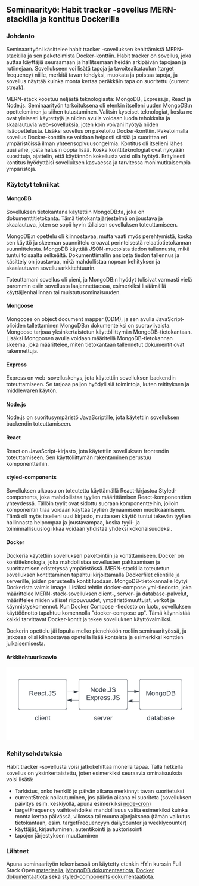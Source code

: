 
## Seminaarityö: Habit tracker -sovellus MERN-stackilla ja kontitus Dockerilla

### Johdanto

Seminaarityöni käsittelee habit tracker -sovelluksen kehittämistä MERN-stackilla ja sen paketoimista Docker-konttiin. Habit tracker on sovellus, joka auttaa käyttäjiä seuraamaan ja hallitsemaan heidän arkipäivän tapojaan ja rutiinejaan. Sovellukseen voi lisätä tapoja ja tavoiteaikataulun (target frequency) niille, merkitä tavan tehdyksi, muokata ja poistaa tapoja, ja sovellus näyttää kuinka monta kertaa peräkkäin tapa on suoritettu (current streak).

MERN-stack koostuu neljästä teknologiasta: MongoDB, Express.js, React ja Node.js. Seminaarityön tarkoituksena oli etenkin itselleni uuden MongoDB:n opetteleminen ja siihen tutustuminen. Valitsin kyseiset teknologiat, koska ne ovat yleisesti käytettyjä ja niiden avulla voidaan luoda tehokkaita ja skaalautuvia web-sovelluksia, joten koin voivani hyötyä niiden lisäopettelusta. Lisäksi sovellus on paketoitu Docker-konttiin. Paketoimalla sovellus Docker-konttiin se voidaan helposti siirtää ja suorittaa eri ympäristöissä ilman yhteensopivuusongelmia. Kontitus oli itselleni lähes uusi aihe, josta halusin oppia lisää. Koska konttiteknologiat ovat nykyään suosittuja, ajattelin, että käytännön kokeilusta voisi olla hyötyä. Erityisesti kontitus hyödyttäisi sovelluksen kasvaessa ja tarvitessa monimutkaisempia ympäristöjä.

### Käytetyt tekniikat

#### MongoDB

Sovelluksen tietokantana käytettiin MongoDB:ta, joka on dokumenttitietokanta. Tämä tietokantajärjestelmä on joustava ja skaalautuva, joten se sopii hyvin tällaisen sovelluksen toteuttamiseen.

MongoDB:n opettelu oli kiinnostavaa, mutta vaati myös perehtymistä, koska sen käyttö ja skeeman suunnittelu eroavat perinteisestä relaatiotietokannan suunnittelusta. MongoDB käyttää JSON-muotoista tiedon tallennusta, mikä tuntui toisaalta selkeältä. Dokumenttimallin ansiosta tiedon tallennus ja käsittely on joustavaa, mikä mahdollistaa nopean kehityksen ja skaalautuvan sovellusarkkitehtuurin.

Toteuttamani sovellus oli pieni, ja MongoDB:n hyödyt tulisivat varmasti vielä paremmin esiin sovellusta laajennettaessa, esimerkiksi lisäämällä käyttäjienhallinnan tai muistutusominaisuuden.

#### Mongoose

Mongoose on object document mapper (ODM), ja sen avulla JavaScript-olioiden tallettaminen MongoDB:n dokumenteiksi on suoraviivaista. Mongoose tarjoaa yksinkertaistetun käyttöliittymän MongoDB-tietokantaan. Lisäksi Mongoosen avulla voidaan määritellä MongoDB-tietokannan skeema, joka määrittelee, miten tietokantaan tallennetut dokumentit ovat rakennettuja.

#### Express

Express on web-sovelluskehys, jota käytettiin sovelluksen backendin toteuttamiseen. Se tarjoaa paljon hyödyllisiä toimintoja, kuten reitityksen ja middlewaren käytön.

#### Node.js

Node.js on suoritusympäristö JavaScriptille, jota käytettiin sovelluksen backendin toteuttamiseen.

#### React

React on JavaScript-kirjasto, jota käytettiin sovelluksen frontendin toteuttamiseen. Sen käyttöliittymän rakentaminen perustuu komponentteihin.

#### styled-components

Sovelluksen ulkoasu on toteutettu käyttämällä React-kirjastoa Styled-components, joka mahdollistaa tyylien määrittämisen React-komponenttien yhteydessä. Tällöin tyylit ovat sidottu suoraan komponentteihin, jolloin komponentin tilaa voidaan käyttää tyylien dynaamiseen muokkaamiseen. Tämä oli myös itselleni uusi kirjasto, mutta sen käyttö tuntui tekevän tyylien hallinnasta helpompaa ja joustavampaa, koska tyyli- ja toiminnallisuuslogiikkaa voidaan yhdistää yhdeksi kokonaisuudeksi.

#### Docker

Dockeria käytettiin sovelluksen paketointiin ja kontittamiseen. Docker on konttiteknologia, joka mahdollistaa sovellusten pakkaamisen ja suorittamisen eristetyssä ympäristössä. MERN-stackilla toteutetun sovelluksen kontittaminen tapahtui kirjoittamalla Dockerfilet clientille ja serverille, joiden perusteella kontit luodaan. MongoDB-tietokannalle löytyi Dockerista valmis image. Lisäksi tehtiin docker-compose.yml-tiedosto, joka määrittelee MERN-stack-sovelluksen client-, server- ja database-palvelut, määrittelee niiden väliset riippuvuudet, ympäristömuuttujat, verkot ja käynnistyskomennot. Kun Docker Compose -tiedosto on luotu, sovelluksen käyttöönotto tapahtuu komennolla "docker-compose up". Tämä käynnistää kaikki tarvittavat Docker-kontit ja tekee sovelluksen käyttövalmiiksi.

Dockerin opettelu jäi lopulta melko pienehköön rooliin seminaarityössä, ja jatkossa olisi kiinnostavaa opetella lisää konteista ja esimerkiksi konttien julkaisemisesta.

#### Arkkitehtuurikaavio

![arkkitehtuurikaavio](arkkitehtuurikaavio.png)

### Kehitysehdotuksia

Habit tracker -sovellusta voisi jatkokehittää monella tapaa. Tällä hetkellä sovellus on yksinkertaistettu, joten esimerkiksi seuraavia ominaisuuksia voisi lisätä:
- Tarkistus, onko henkilö jo päivän aikana merkinnyt tavan suoritetuksi
- currentStreak nollautuminen, jos päivän aikana ei suoriteta (sovelluksen päivitys esim. keskiyöllä, apuna esimerkiksi [node-cron](https://www.npmjs.com/package/node-cron))
- targetFrequency vaihtoehdoiksi mahdollisuus valita esimerkiksi kuinka monta kertaa päivässä, viikossa tai muuna ajanjaksona (tämän vaikutus tietokantaan, esim. targetFrequencyyn dailycounter ja weeklycounter)
- käyttäjät, kirjautuminen, autentikointi ja auktorisointi
- tapojen järjestyksen muuttaminen

### Lähteet

Apuna seminaarityön tekemisessä on käytetty etenkin HY:n kurssin Full Stack Open [materiaalia](https://fullstackopen.com/osa3/tietojen_tallettaminen_mongo_db_tietokantaan), [MongoDB dokumentaatiota](https://www.mongodb.com/docs/), [Docker dokumentaatiota](https://docs.docker.com/) sekä [styled-components dokumentaatiota](https://styled-components.com/docs).
